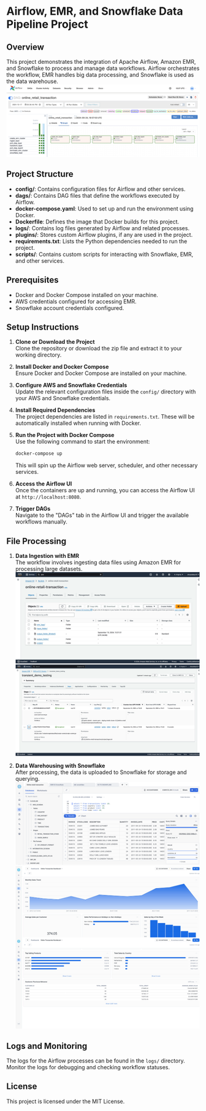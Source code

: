 
# Airflow, EMR, and Snowflake Data Pipeline Project

## Overview
This project demonstrates the integration of Apache Airflow, Amazon EMR, and Snowflake to process and manage data workflows. Airflow orchestrates the workflow, EMR handles big data processing, and Snowflake is used as the data warehouse.
![Airflow dashboard showing the DAG status.](images/DAG.png)


## Project Structure
- **config/**: Contains configuration files for Airflow and other services.
- **dags/**: Contains DAG files that define the workflows executed by Airflow.
- **docker-compose.yaml**: Used to set up and run the environment using Docker.
- **Dockerfile**: Defines the image that Docker builds for this project.
- **logs/**: Contains log files generated by Airflow and related processes.
- **plugins/**: Stores custom Airflow plugins, if any are used in the project.
- **requirements.txt**: Lists the Python dependencies needed to run the project.
- **scripts/**: Contains custom scripts for interacting with Snowflake, EMR, and other services.

## Prerequisites
- Docker and Docker Compose installed on your machine.
- AWS credentials configured for accessing EMR.
- Snowflake account credentials configured.

## Setup Instructions

1. **Clone or Download the Project**  
   Clone the repository or download the zip file and extract it to your working directory.

2. **Install Docker and Docker Compose**  
   Ensure Docker and Docker Compose are installed on your machine.

3. **Configure AWS and Snowflake Credentials**  
   Update the relevant configuration files inside the `config/` directory with your AWS and Snowflake credentials.

4. **Install Required Dependencies**  
   The project dependencies are listed in `requirements.txt`. These will be automatically installed when running with Docker.

5. **Run the Project with Docker Compose**  
   Use the following command to start the environment:
   ```bash
   docker-compose up
   ```
   This will spin up the Airflow web server, scheduler, and other necessary services.

6. **Access the Airflow UI**  
   Once the containers are up and running, you can access the Airflow UI at `http://localhost:8080`.

7. **Trigger DAGs**  
   Navigate to the "DAGs" tab in the Airflow UI and trigger the available workflows manually.

## File Processing
1. **Data Ingestion with EMR**  
   The workflow involves ingesting data files using Amazon EMR for processing large datasets.
   ![Amazon S3 files.](images/s3.jpeg)
   ![Amazon EMR running a data processing job.](images/EMR.jpeg)

2. **Data Warehousing with Snowflake**  
   After processing, the data is uploaded to Snowflake for storage and querying.
   ![Snowflake tables](images/snowflake.png)
   ![Querying processed data in Snowflake.](images/dashboard.jpeg)

## Logs and Monitoring
The logs for the Airflow processes can be found in the `logs/` directory. Monitor the logs for debugging and checking workflow statuses.

## License
This project is licensed under the MIT License.

